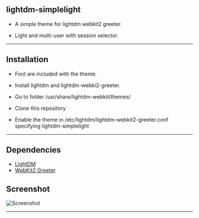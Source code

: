 ## lightdm-simplelight

* A simple theme for lightdm webkit2 greeter.

* Light and multi-user with session selector.

***
## Installation

* Font are included with the theme.

* Install lightdm and lightdm-webki2-greeter.

* Go to folder /usr/share/lightdm-webkit/themes/

* Clone this repository

* Enable the theme in /etc/lightdm/lightdm-webkit2-greeter.conf specifying lightdm-simplelight

***

## Dependencies
* [LightDM](https://www.archlinux.org/packages/extra/x86_64/lightdm/)
* [WebKit2 Greeter](https://www.archlinux.org/packages/community/x86_64/lightdm-webkit2-greeter/)

## Screenshot
![Screenshot](https://imgur.com/a/xBEmqPL "Screenshot")
***